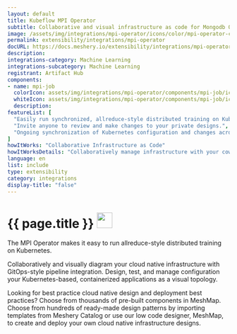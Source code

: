 ```yaml
---
layout: default
title: Kubeflow MPI Operator
subtitle: Collaborative and visual infrastructure as code for Mongodb Operator
image: /assets/img/integrations/mpi-operator/icons/color/mpi-operator-color.svg
permalink: extensibility/integrations/mpi-operator
docURL: https://docs.meshery.io/extensibility/integrations/mpi-operator
description: 
integrations-category: Machine Learning
integrations-subcategory: Machine Learning
registrant: Artifact Hub
components: 
- name: mpi-job
  colorIcon: assets/img/integrations/mpi-operator/components/mpi-job/icons/color/mpi-job-color.svg
  whiteIcon: assets/img/integrations/mpi-operator/components/mpi-job/icons/white/mpi-job-white.svg
  description: 
featureList: [
  "Easily run synchronized, allreduce-style distributed training on Kubernetes.",
  "Invite anyone to review and make changes to your private designs.",
  "Ongoing synchronization of Kubernetes configuration and changes across any number of clusters."
]
howItWorks: "Collaborative Infrastructure as Code"
howItWorksDetails: "Collaboratively manage infrastructure with your coworkers synchronously sharing the same designs."
language: en
list: include
type: extensibility
category: integrations
display-title: "false"
---
```

<h1>{{ page.title }} <img src="{{ page.image }}" style="width: 35px; height: 35px;" /></h1>

<p>
The MPI Operator makes it easy to run allreduce-style distributed training on Kubernetes.
</p>
<p>
    Collaboratively and visually diagram your cloud native infrastructure with GitOps-style pipeline integration. Design, test, and manage configuration your Kubernetes-based, containerized applications as a visual topology.
</p>
<p>
    Looking for best practice cloud native design and deployment best practices? Choose from thousands of pre-built components in MeshMap. Choose from hundreds of ready-made design patterns by importing templates from Meshery Catalog or use our low code designer, MeshMap, to create and deploy your own cloud native infrastructure designs.
</p>
